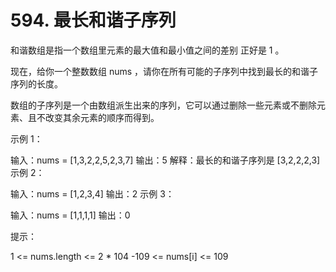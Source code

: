 # 594. 最长和谐子序列
和谐数组是指一个数组里元素的最大值和最小值之间的差别 正好是 1 。

现在，给你一个整数数组 nums ，请你在所有可能的子序列中找到最长的和谐子序列的长度。

数组的子序列是一个由数组派生出来的序列，它可以通过删除一些元素或不删除元素、且不改变其余元素的顺序而得到。



示例 1：

输入：nums = [1,3,2,2,5,2,3,7]
输出：5
解释：最长的和谐子序列是 [3,2,2,2,3]
示例 2：

输入：nums = [1,2,3,4]
输出：2
示例 3：

输入：nums = [1,1,1,1]
输出：0


提示：

1 <= nums.length <= 2 * 104
-109 <= nums[i] <= 109